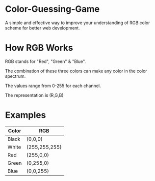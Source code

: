 # Color-Guessing-Game
A simple and effective way to improve your understanding of RGB color scheme for better web development.

# How RGB Works
RGB stands for "Red", "Green" & "Blue".

The combination of these three colors can make any color in the color spectrum.

The values range from 0-255 for each channel.

The representation is (R,G,B)

# Examples

| Color | RGB           |
| ----- | ----          |
| Black | (0,0,0)       |
| White | (255,255,255) |
| Red   | (255,0,0)     |
| Green | (0,255,0)     |
| Blue  | (0,0,255)     |
